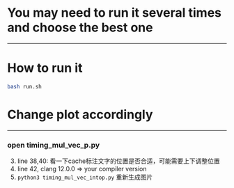 # You may need to run it several times and choose the best one

---

# How to run it

~~~bash
bash run.sh
~~~

# Change plot accordingly

---

### open timing_mul_vec_p.py


3. line 38,40: 看一下cache标注文字的位置是否合适，可能需要上下调整位置
2. line 42, clang 12.0.0 => your compiler version 
3. `python3 timing_mul_vec_intop.py` 重新生成图片